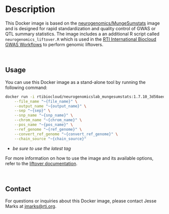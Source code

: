 # Description

This Docker image is based on the [neurogenomics/MungeSumstats](https://github.com/neurogenomics/MungeSumstats/) image and is designed for rapid standardization and quality control of GWAS or QTL summary statistics.
The image includes a an additional R script called `neurogenomics_liftover.R` which is used in the [RTI International Biocloud GWAS Workflows](https://github.com/RTIInternational/biocloud_gwas_workflows/tree/master/liftover_genomic_annotations) to perform genomic liftovers.

<br>

## Usage

You can use this Docker image as a stand-alone tool by running the following command:

```bash
docker run -i rtibiocloud/neurogenomicslab_mungesumstats:1.7.10_3d50aed Rscript /opt/neurogenomics_liftover.R \
    --file_name "~{file_name}" \
    --output_name "~{output_name}" \
    --sep "~{sep}" \
    --snp_name "~{snp_name}" \
    --chrom_name "~{chrom_name}" \
    --pos_name "~{pos_name}" \
    --ref_genome "~{ref_genome}" \
    --convert_ref_genome "~{convert_ref_genome}" \
    --chain_source "~{chain_source}"
```
* _be sure to use the latest tag_

For more information on how to use the image and its available options, refer to the [liftover documentation](https://neurogenomics.github.io/MungeSumstats/reference/liftover.html).

<br>

## Contact

For questions or inquiries about this Docker image, please contact Jesse Marks at jmarks@rti.org.
